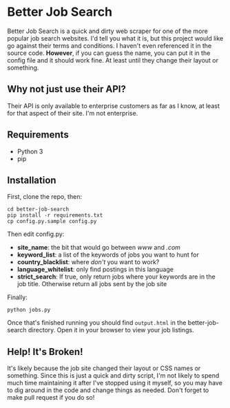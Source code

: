 # Better Job Search

Better Job Search is a quick and dirty web scraper for one of the more popular job search websites. I'd tell you what it is, but this project would like go against their terms and conditions. I haven't even referenced it in the source code. **However**, if you can guess the name, you can put it in the config file and it should work fine. At least until they change their layout or something.

## Why not just use their API?

Their API is only available to enterprise customers as far as I know, at least for that aspect of their site. I'm not enterprise.

## Requirements

* Python 3
* pip

## Installation

First, clone the repo, then:

```
cd better-job-search
pip install -r requirements.txt
cp config.py.sample config.py
```

Then edit config.py:

* **site_name**: the bit that would go between *www* and *.com*
* **keyword_list**: a list of the keywords of jobs you want to hunt for
* **country_blacklist**: where *don't* you want to work?
* **language_whitelist**: only find postings in this language
* **strict_search**: If true, only return jobs where your keywords are in the job title. Otherwise return all jobs sent by the job site

Finally:

```
python jobs.py
```

Once that's finished running you should find `output.html` in the better-job-search directory. Open it in your browser to view your job listings.

## Help! It's Broken!

It's likely because the job site changed their layout or CSS names or something. Since this is just a quick and dirty script, I'm not likely to spend much time maintaining it after I've stopped using it myself, so you may have to dig around in the code and change things as needed. Don't forget to make pull request if you do so!

